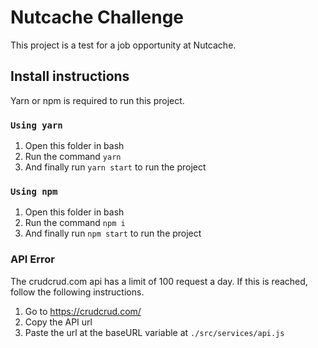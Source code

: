 # Nutcache Challenge

This project is a test for a job opportunity at Nutcache.

## Install instructions

Yarn or npm is required to run this project.

### `Using yarn`

1. Open this folder in bash
2. Run the command `yarn`
3. And finally run `yarn start` to run the project

### `Using npm`

1. Open this folder in bash
2. Run the command `npm i`
3. And finally run `npm start` to run the project

### API Error

The crudcrud.com api has a limit of 100 request a day. If this  is reached, follow the following instructions.

1. Go to https://crudcrud.com/
2. Copy the API url
3. Paste the url at the baseURL variable at `./src/services/api.js`